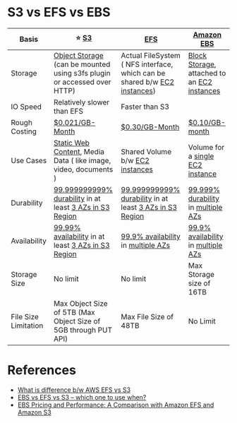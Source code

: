 
# S3 vs EFS vs EBS

| Basis                | :star: [S3](AmazonS3.md)                                                                                                                                                                    | [EFS](AmazonEFS.md)                                                                                                                                                         | [Amazon EBS](AmazonEBS.md)                                                                                                                                                  |
|----------------------|---------------------------------------------------------------------------------------------------------------------------------------------------------------------------------------------|-----------------------------------------------------------------------------------------------------------------------------------------------------------------------------|-----------------------------------------------------------------------------------------------------------------------------------------------------------------------------|
| Storage              | [Object Storage](https://en.wikipedia.org/wiki/Object_storage) (can be mounted using s3fs plugin or accessed over HTTP)                                                                     | Actual FileSystem ( NFS interface, which can be shared b/w [EC2 instances](../3_ComputeServices/AmazonEC2/Readme.md))                                                       | [Block Storage](https://www.ibm.com/in-en/topics/block-storage), attached to an [EC2 instances](../3_ComputeServices/AmazonEC2/Readme.md)                                   |
| IO Speed             | Relatively slower than EFS                                                                                                                                                                  | Faster than S3                                                                                                                                                              |
| Rough Costing        | [$0.021/GB-Month](https://aws.amazon.com/s3/pricing/)                                                                                                                                       | [$0.30/GB-Month](https://aws.amazon.com/efs/pricing/)                                                                                                                       | [$0.10/GB-month](https://aws.amazon.com/ebs/pricing/)                                                                                                                       |
| Use Cases            | [Static Web Content](../0_AWSDesigns/WPSiteCloudFront&S3.md), Media Data ( like image, video, documents )                                                                                   | Shared Volume b/w [EC2 instances](../3_ComputeServices/AmazonEC2/Readme.md)                                                                                                 | Volume for a [single EC2 instance](../3_ComputeServices/AmazonEC2/Readme.md)                                                                                                |
| Durability           | [99.999999999% durability](../../1_HLDDesignComponents/0_SystemGlossaries/Database/Durability.md) in at least [3 AZs in S3 Region](../AWS-Global-Architecture-Region-AZ.md)                 | [99.999999999% durability](../../1_HLDDesignComponents/0_SystemGlossaries/Database/Durability.md) in at least [3 AZs in S3 Region](../AWS-Global-Architecture-Region-AZ.md) | [99.999% durability](../../1_HLDDesignComponents/0_SystemGlossaries/Database/Durability.md) in [multiple AZs](../AWS-Global-Architecture-Region-AZ.md)                      |
| Availability         | [99.99% availability](../../1_HLDDesignComponents/0_SystemGlossaries/Reliability/HighAvailability.md#power-of-9s) in at least [3 AZs in S3 Region](../AWS-Global-Architecture-Region-AZ.md) | [99.9% availability](../../1_HLDDesignComponents/0_SystemGlossaries/Reliability/HighAvailability.md#power-of-9s) in [multiple AZs](../AWS-Global-Architecture-Region-AZ.md) | [99.9% availability](../../1_HLDDesignComponents/0_SystemGlossaries/Reliability/HighAvailability.md#power-of-9s) in [multiple AZs](../AWS-Global-Architecture-Region-AZ.md) |
| Storage Size         | No limit                                                                                                                                                                                    | No limit                                                                                                                                                                    | Max Storage size of 16TB                                                                                                                                                    |
| File Size Limitation | Max Object Size of 5TB (Max Object Size of 5GB through PUT API)                                                                                                                             | Max File Size of 48TB                                                                                                                                                       | No Limit                                                                                                                                                                    |

# References
- [What is difference b/w AWS EFS vs S3](https://stackoverflow.com/questions/29573142/what-is-difference-between-aws-efs-and-s3)
- [EBS vs EFS vs S3 – which one to use when?](https://www.justaftermidnight247.com/insights/ebs-efs-and-s3-when-to-use-awss-three-storage-solutions/)
- [EBS Pricing and Performance: A Comparison with Amazon EFS and Amazon S3](https://cloud.netapp.com/blog/ebs-efs-amazons3-best-cloud-storage-system)